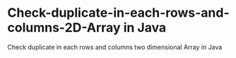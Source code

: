 # Check-duplicate-in-each-rows-and-columns-2D-Array in Java
Check duplicate in each rows and columns two dimensional Array in Java
